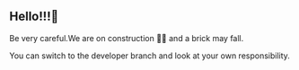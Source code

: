## Hello!!!👋

Be very careful.We are on construction 👨‍🔧 and a brick may fall. 

You can switch to the developer branch and look at your own responsibility.